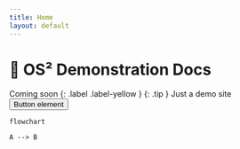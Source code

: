 ```yaml
---
title: Home
layout: default
---
```

# 🚀 OS² Demonstration Docs
Coming soon
{: .label .label-yellow }
{: .tip }
Just a demo site
<button type="button" name="button" class="btn">Button element</button>

```mermaid
flowchart

A --> B

```
